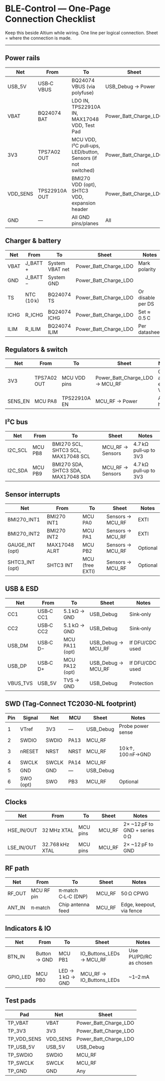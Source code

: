 
# BLE‑Control — One‑Page Connection Checklist

Keep this beside Altium while wiring. One line per logical connection. Sheet = where the connection is made.

---

## Power rails
| Net | From | To | Sheet | Notes |
|---|---|---|---|---|
| USB_5V | USB‑C VBUS | BQ24074 VBUS (via polyfuse) | USB_Debug → Power | TVS to GND on USB_5V |
| VBAT | BQ24074 BAT | LDO IN, TPS22910A IN, MAX17048 VDD, Test Pad | Power_Batt_Charge_LDO | 10 µF at BAT pin |
| 3V3 | TPS7A02 OUT | MCU VDD, I²C pull‑ups, LED/button, Sensors (if not switched) | Power_Batt_Charge_LDO | 1 µF + 0.1 µF at LDO OUT |
| VDD_SENS | TPS22910A OUT | BMI270 VDD (opt), SHTC3 VDD, expansion header | Power_Batt_Charge_LDO | 1–4.7 µF bulk + 0.1 µF |
| GND | — | All GND pins/planes | All | L2 solid plane |

## Charger & battery
| Net | From | To | Sheet | Notes |
|---|---|---|---|---|
| VBAT | J_BATT + | System VBAT net | Power_Batt_Charge_LDO | Mark polarity |
| GND | J_BATT − | System GND | Power_Batt_Charge_LDO |  |
| TS | NTC (10 k) | BQ24074 TS | Power_Batt_Charge_LDO | Or disable per DS |
| ICHG | R_ICHG | BQ24074 ICHG | Power_Batt_Charge_LDO | Set ≈ 0.5 C |
| ILIM | R_ILIM | BQ24074 ILIM | Power_Batt_Charge_LDO | Per datasheet |

## Regulators & switch
| Net | From | To | Sheet | Notes |
|---|---|---|---|---|
| 3V3 | TPS7A02 OUT | MCU VDD pins | Power_Batt_Charge_LDO → MCU_RF | 0.1 µF at each VDD |
| SENS_EN | MCU PA8 | TPS22910A EN | MCU_RF → Power | Active high |

## I²C bus
| Net | From | To | Sheet | Notes |
|---|---|---|---|---|
| I2C_SCL | MCU PB8 | BMI270 SCL, SHTC3 SCL, MAX17048 SCL | MCU_RF → Sensors | 4.7 kΩ pull‑up to 3V3 |
| I2C_SDA | MCU PB9 | BMI270 SDA, SHTC3 SDA, MAX17048 SDA | MCU_RF → Sensors | 4.7 kΩ pull‑up to 3V3 |

## Sensor interrupts
| Net | From | To | Sheet | Notes |
|---|---|---|---|---|
| BMI270_INT1 | BMI270 INT1 | MCU PA0 | Sensors → MCU_RF | EXTI |
| BMI270_INT2 | BMI270 INT2 | MCU PA1 | Sensors → MCU_RF | EXTI |
| GAUGE_INT (opt) | MAX17048 ALRT | MCU PB2 | Sensors → MCU_RF | Optional |
| SHTC3_INT (opt) | SHTC3 INT | MCU (free EXTI) | Sensors → MCU_RF | Optional |

## USB & ESD
| Net | From | To | Sheet | Notes |
|---|---|---|---|---|
| CC1 | USB‑C CC1 | 5.1 kΩ → GND | USB_Debug | Sink‑only |
| CC2 | USB‑C CC2 | 5.1 kΩ → GND | USB_Debug | Sink‑only |
| USB_DM | USB‑C D− | MCU PA11 (opt) | USB_Debug → MCU_RF | If DFU/CDC used |
| USB_DP | USB‑C D+ | MCU PA12 (opt) | USB_Debug → MCU_RF | If DFU/CDC used |
| VBUS_TVS | USB_5V | TVS → GND | USB_Debug | Protection |

## SWD (Tag‑Connect TC2030‑NL footprint)
| Pin | Signal | Net | MCU | Sheet | Notes |
|---|---|---|---|---|---|
| 1 | VTref | 3V3 | — | USB_Debug | Probe power sense |
| 2 | SWDIO | SWDIO | PA13 | MCU_RF |  |
| 3 | nRESET | NRST | NRST | MCU_RF | 10 k↑, 100 nF→GND |
| 4 | SWCLK | SWCLK | PA14 | MCU_RF |  |
| 5 | GND | GND | — | USB_Debug |  |
| 6 | SWO (opt) | SWO | PB3 | MCU_RF | Optional |

## Clocks
| Net | From | To | Sheet | Notes |
|---|---|---|---|---|
| HSE_IN/OUT | 32 MHz XTAL | MCU pins | MCU_RF | 2× ~12 pF to GND + series 0 Ω |
| LSE_IN/OUT | 32.768 kHz XTAL | MCU pins | MCU_RF | 2× ~12 pF to GND |

## RF path
| Net | From | To | Sheet | Notes |
|---|---|---|---|---|
| RF_OUT | MCU RF pin | π‑match C‑L‑C (DNP) | MCU_RF | 50 Ω CPWG |
| ANT_IN | π‑match | Chip antenna feed | MCU_RF | Edge, keepout, via fence |

## Indicators & IO
| Net | From | To | Sheet | Notes |
|---|---|---|---|---|
| BTN_IN | Button → GND | MCU PB1 | IO_Buttons_LEDs → MCU_RF | Use PU/PD/RC as chosen |
| GPIO_LED | MCU PB0 | LED → 1 kΩ → GND | MCU_RF → IO_Buttons_LEDs | ~1–2 mA |

## Test pads
| Pad | Net | Sheet |
|---|---|---|
| TP_VBAT | VBAT | Power_Batt_Charge_LDO |
| TP_3V3 | 3V3 | Power_Batt_Charge_LDO |
| TP_VDD_SENS | VDD_SENS | Power_Batt_Charge_LDO |
| TP_USB_5V | USB_5V | USB_Debug |
| TP_SWDIO | SWDIO | MCU_RF |
| TP_SWCLK | SWCLK | MCU_RF |
| TP_GND | GND | Any |
